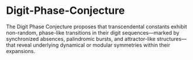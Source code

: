 # Digit-Phase-Conjecture
The Digit Phase Conjecture proposes that transcendental constants exhibit non-random, phase-like transitions in their digit sequences—marked by synchronized absences, palindromic bursts, and attractor-like structures—that reveal underlying dynamical or modular symmetries within their expansions.
